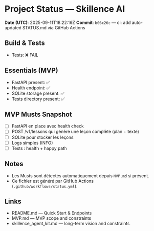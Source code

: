 # Project Status — Skillence AI

**Date (UTC)**: 2025-09-11T18:22:16Z
**Commit**: `b06c26c` — ci: add auto-updated STATUS.md via GitHub Actions

## Build & Tests
- Tests: ❌ FAIL

## Essentials (MVP)
- FastAPI present: ✅
- Health endpoint: ✅
- SQLite storage present: ✅
- Tests directory present: ✅

## MVP Musts Snapshot
- [ ] FastAPI en place avec health check
- [ ] POST /v1/lessons qui génère une leçon complète (plan + texte)
- [ ] SQLite pour stocker les leçons
- [ ] Logs simples (INFO)
- [ ] Tests : health + happy path

## Notes
- Les Musts sont détectés automatiquement depuis `MVP.md` si présent.
- Ce fichier est généré par GitHub Actions (`.github/workflows/status.yml`).

## Links
- README.md — Quick Start & Endpoints
- MVP.md — MVP scope and constraints
- skillence_agent_kit.md — long-term vision and constraints
